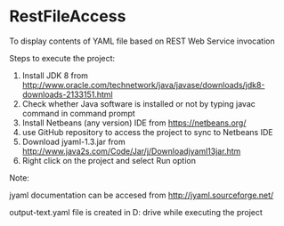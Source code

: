 RestFileAccess
==============

To display contents of YAML file based on REST Web Service invocation

Steps to execute the project:

1) Install JDK 8 from http://www.oracle.com/technetwork/java/javase/downloads/jdk8-downloads-2133151.html
2) Check whether Java software is installed or not by typing javac command in command prompt
3) Install Netbeans (any version) IDE from https://netbeans.org/	
4) use GitHub repository to access the project to sync to Netbeans IDE
5) Download jyaml-1.3.jar from http://www.java2s.com/Code/Jar/j/Downloadjyaml13jar.htm
5) Right click on the project and select Run option

Note: 

jyaml documentation can be accesed from http://jyaml.sourceforge.net/

output-text.yaml file is created in D: drive while executing the project

